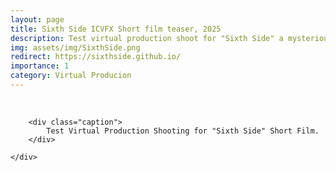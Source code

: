 ```yaml
---
layout: page
title: Sixth Side ICVFX Short film teaser, 2025
description: Test virtual production shoot for "Sixth Side" a mysterious dice disrupts six worlds, triggering fate-driven chaos and change before disappearing.
img: assets/img/SixthSide.png
redirect: https://sixthside.github.io/
importance: 1
category: Virtual Producion
---
```

<br>

<div class="row">
    <div class="col-sm mt-3 mt-md-0">
        
        <div class="caption">
            Test Virtual Production Shooting for "Sixth Side" Short Film. 
        </div>
        
    </div>
</div>

